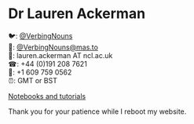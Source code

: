# Dr Lauren Ackerman

🐦: <a href="https://twitter.com/VerbingNouns">@VerbingNouns</a><br/>
🐘: <a rel="me" href="https://mas.to/@VerbingNouns">@VerbingNouns@mas.to</a><br/>
📧: lauren.ackerman AT ncl.ac.uk<br/>
☎: +44 (0)191 208 7621<br/>
📱: +1 609 759 0562<br/>
⏰: GMT or BST

[Notebooks and tutorials](https://verbingnouns.github.io/notebooks/)

Thank you for your patience while I reboot my website.
